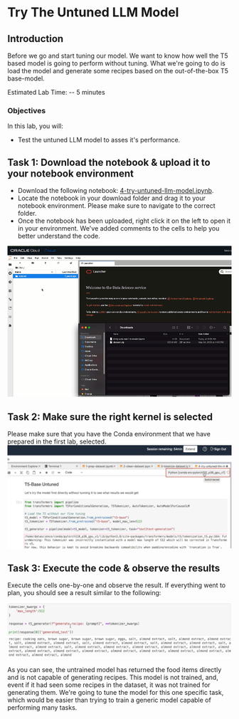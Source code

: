 # Try The Untuned LLM Model

## Introduction

Before we go and start tuning our model. We want to know how well the T5 based model is going to perform without tuning. What we're going to do is load the model and generate some recipes based on the out-of-the-box T5 base-model.

Estimated Lab Time: -- 5 minutes

### Objectives

In this lab, you will:

* Test the untuned LLM model to asses it's performance.

## Task 1: Download the notebook & upload it to your notebook environment

* Download the following notebook: [4-try-untuned-llm-model.ipynb](files/4-try-untuned-llm-model.ipynb).
* Locate the notebook in your download folder and drag it to your notebook environment. Please make sure to navigate to the correct folder.
* Once the notebook has been uploaded, right click it on the left to open it in your environment. We've added comments to the cells to help you better understand the code.

![Select the right kernel](images/drag-drop-notebook.gif)

## Task 2: Make sure the right kernel is selected

Please make sure that you have the Conda environment that we have prepared in the first lab, selected.
![Select the right kernel](images/select-kernel.jpg)

## Task 3: Execute the code & observe the results

Execute the cells one-by-one and observe the result.
If everything went to plan, you should see a result similar to the following:

![Select the right kernel](images/test-result.jpg)

As you can see, the untrained model has returned the food items directly and is not capable of generating recipes. This model is not trained, and, event if it had seen some recipes in the dataset, it was not trained for generating them. We're going to tune the model for this one specific task, which would be easier than trying to train a generic model capable of performing many tasks.
